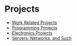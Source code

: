 # Projects

<ul class="toc-list">
<li class="toc-list--item"><a href="/?projects-work.md">Work Related Projects</a></li>
<li class="toc-list--item"><a href="/?projects-programming.md">Programming Projects</a></li>
<li class="toc-list--item"><a href="/?projects-electronics.md">Electronics Projects</a></li>
<li class="toc-list--item"><a href="/?projects-servers.md">Servers, Networks, and Such</a></li>
</ul>

